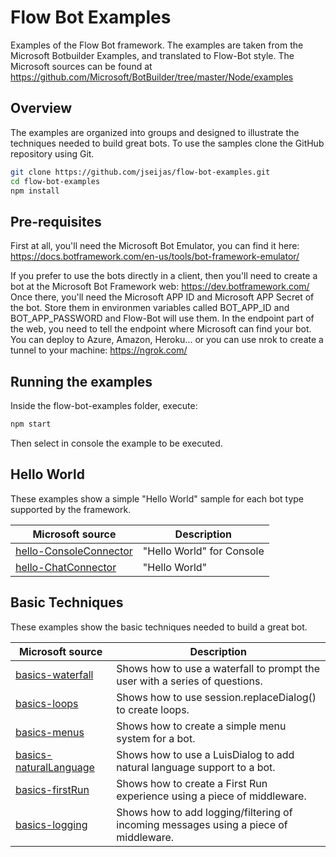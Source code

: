 # Flow Bot Examples

Examples of the Flow Bot framework.
The examples are taken from the Microsoft Botbuilder Examples, and translated to Flow-Bot style. 
The Microsoft sources can be found at https://github.com/Microsoft/BotBuilder/tree/master/Node/examples

## Overview
The examples are organized into groups and designed to illustrate the techniques needed to build great bots.
To use the samples clone the GitHub repository using Git.

```bash
git clone https://github.com/jseijas/flow-bot-examples.git
cd flow-bot-examples
npm install
```

## Pre-requisites

First at all, you'll need the Microsoft Bot Emulator, you can find it here: https://docs.botframework.com/en-us/tools/bot-framework-emulator/

If you prefer to use the bots directly in a client, then you'll need to create a bot at the Microsoft Bot Framework web: https://dev.botframework.com/
Once there, you'll need the Microsoft APP ID and Microsoft APP Secret of the bot. Store them in environmen variables called BOT_APP_ID and BOT_APP_PASSWORD and Flow-Bot will use them.
In the endpoint part of the web, you need to tell the endpoint where Microsoft can find your bot. You can deploy to Azure, Amazon, Heroku... or you can use nrok to create a tunnel to your machine: https://ngrok.com/

## Running the examples

Inside the flow-bot-examples folder, execute:

```bash
npm start
```

Then select in console the example to be executed.

## Hello World
These examples show a simple "Hello World" sample for each bot type supported by the framework. 

| **Microsoft source**      | **Description**                               
| --------------------------|------------------------
|[hello-ConsoleConnector](https://github.com/Microsoft/BotBuilder/tree/master/Node/examples/hello-ConsoleConnector)|"Hello World" for Console
|[hello-ChatConnector](https://github.com/Microsoft/BotBuilder/tree/master/Node/examples/hello-ChatConnector)|"Hello World"

## Basic Techniques
These examples show the basic techniques needed to build a great bot. 

| **Microsoft source** | **Description**                               
| ---------------------|----------------------------------------------
|[basics-waterfall](https://github.com/Microsoft/BotBuilder/tree/master/Node/examples/basics-waterfall) | Shows how to use a waterfall to prompt the user with a series of questions.
|[basics-loops](https://github.com/Microsoft/BotBuilder/tree/master/Node/examples/basics-loops) | Shows how to use session.replaceDialog() to create loops. 
|[basics-menus](https://github.com/Microsoft/BotBuilder/tree/master/Node/examples/basics-menus) | Shows how to create a simple menu system for a bot. 
|[basics-naturalLanguage](https://github.com/Microsoft/BotBuilder/tree/master/Node/examples/basics-naturalLanguage) | Shows how to use a LuisDialog to add natural language support to a bot.
|[basics-firstRun](https://github.com/Microsoft/BotBuilder/tree/master/Node/examples/basics-firstRun) | Shows how to create a First Run experience using a piece of middleware.
|[basics-logging](https://github.com/Microsoft/BotBuilder/tree/master/Node/examples/basics-logging) | Shows how to add logging/filtering of incoming messages using a piece of middleware.
